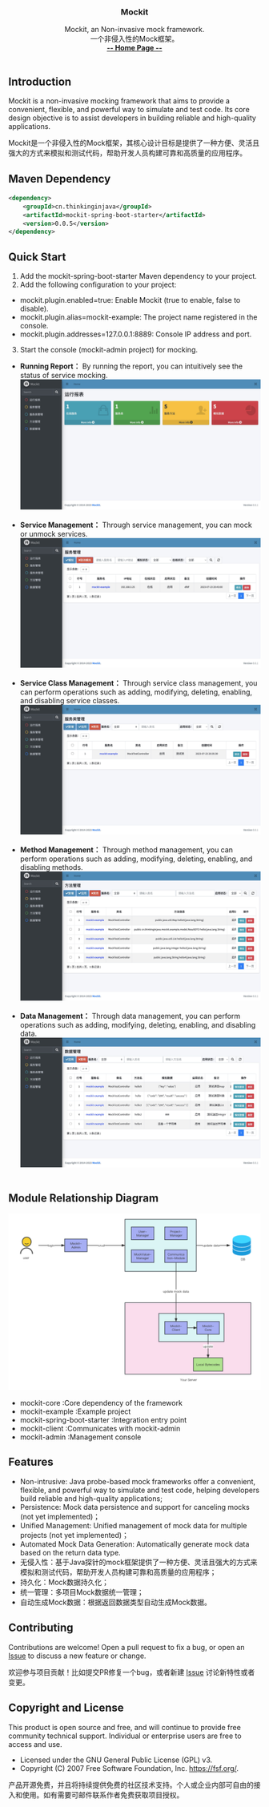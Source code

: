 <p align="center" >
    <h3 align="center">Mockit</h3>
    <p align="center">
        Mockit, an Non-invasive mock framework.
        <br>
        一个非侵入性的Mock框架。
        <br>
        <a href="https://github.com/bombl/mockit/"><strong>-- Home Page --</strong></a>
        <br>
        <br>
    </p>
</p>

## Introduction
Mockit is a non-invasive mocking framework that aims to provide a convenient, flexible, and powerful way to simulate and test code. Its core design objective is to assist developers in building reliable and high-quality applications.

Mockit是一个非侵入性的Mock框架，其核心设计目标是提供了一种方便、灵活且强大的方式来模拟和测试代码，帮助开发人员构建可靠和高质量的应用程序。

## Maven Dependency
```xml
<dependency>
    <groupId>cn.thinkinginjava</groupId>
    <artifactId>mockit-spring-boot-starter</artifactId>
    <version>0.0.5</version>
</dependency>
```

## Quick Start
1. Add the mockit-spring-boot-starter Maven dependency to your project.
2. Add the following configuration to your project:
- mockit.plugin.enabled=true: Enable Mockit (true to enable, false to disable).
- mockit.plugin.alias=mockit-example: The project name registered in the console.
- mockit.plugin.addresses=127.0.0.1:8889: Console IP address and port.
3. Start the console (mockit-admin project) for mocking.

- **Running Report：** By running the report, you can intuitively see the status of service mocking.
  ![](https://github.com/bombl/ImageHost/blob/main/report.jpg?raw=true)
  &nbsp;
- **Service Management：** Through service management, you can mock or unmock services.
  ![](https://github.com/bombl/ImageHost/blob/main/alias.jpg?raw=true)
  &nbsp;
- **Service Class Management：** Through service class management, you can perform operations such as adding, modifying, deleting, enabling, and disabling service classes.
  ![](https://github.com/bombl/ImageHost/blob/main/class.jpg?raw=true)
  &nbsp;
- **Method Management：** Through method management, you can perform operations such as adding, modifying, deleting, enabling, and disabling methods.
  ![](https://github.com/bombl/ImageHost/blob/main/method.jpg?raw=true)
  &nbsp;
- **Data Management：** Through data management, you can perform operations such as adding, modifying, deleting, enabling, and disabling data.
  ![](https://github.com/bombl/ImageHost/blob/main/data.jpg?raw=true)
  &nbsp;
## Module Relationship Diagram
![](https://github.com/bombl/ImageHost/blob/main/Mockit.png?raw=true)

- mockit-core :Core dependency of the framework
- mockit-example :Example project
- mockit-spring-boot-starter :Integration entry point
- mockit-client :Communicates with mockit-admin
- mockit-admin :Management console

## Features
- Non-intrusive: Java probe-based mock frameworks offer a convenient, flexible, and powerful way to simulate and test code, helping developers build reliable and high-quality applications;
- Persistence: Mock data persistence and support for canceling mocks (not yet implemented)；
- Unified Management: Unified management of mock data for multiple projects (not yet implemented)；
- Automated Mock Data Generation: Automatically generate mock data based on the return data type.
- 无侵入性：基于Java探针的mock框架提供了一种方便、灵活且强大的方式来模拟和测试代码，帮助开发人员构建可靠和高质量的应用程序；
- 持久化：Mock数据持久化；
- 统一管理：多项目Mock数据统一管理；
- 自动生成Mock数据：根据返回数据类型自动生成Mock数据。

## Contributing
Contributions are welcome! Open a pull request to fix a bug, or open an [Issue](https://github.com/bombl/mockit/issues/) to discuss a new feature or change.

欢迎参与项目贡献！比如提交PR修复一个bug，或者新建 [Issue](https://github.com/bombl/mockit/issues/) 讨论新特性或者变更。


## Copyright and License
This product is open source and free, and will continue to provide free community technical support. Individual or enterprise users are free to access and use.

- Licensed under the GNU General Public License (GPL) v3.
- Copyright (C) 2007 Free Software Foundation, Inc. <https://fsf.org/>.

产品开源免费，并且将持续提供免费的社区技术支持。个人或企业内部可自由的接入和使用。如有需要可邮件联系作者免费获取项目授权。